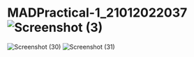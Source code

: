 # MADPractical-1_21012022037![Screenshot (3)](https://user-images.githubusercontent.com/110801512/183340713-8c5909b7-18c4-4fdf-8cf1-830413678646.png)
![Screenshot (30)](https://user-images.githubusercontent.com/110801512/183859416-81e47417-1da1-4b05-b4b9-98d8ceae567d.png)
![Screenshot (31)](https://user-images.githubusercontent.com/110801512/183866030-4cec39d4-f435-4d77-90bb-eaf27ef3526b.png)
